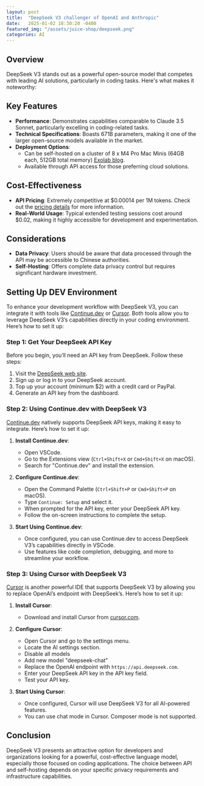 ```yaml
---
layout: post
title:  "DeepSeek V3 challenger of OpenAI and Anthropic"
date:   2025-01-02 18:30:20 -0400
featured_img: "/assets/juice-shop/deepseek.png"
categories: AI
---
```


## Overview
DeepSeek V3 stands out as a powerful open-source model that competes with leading AI solutions, particularly in coding tasks. Here's what makes it noteworthy:

## Key Features
- **Performance**: Demonstrates capabilities comparable to Claude 3.5 Sonnet, particularly excelling in coding-related tasks.
- **Technical Specifications**: Boasts 671B parameters, making it one of the larger open-source models available in the market.
- **Deployment Options**:
  - Can be self-hosted on a cluster of 8 x M4 Pro Mac Minis (64GB each, 512GB total memory) [Exolab blog](https://blog.exolabs.net/day-2/).
  - Available through API access for those preferring cloud solutions.

## Cost-Effectiveness
- **API Pricing**: Extremely competitive at $0.00014 per 1M tokens. Check out the [pricing details](https://api-docs.deepseek.com/quick_start/pricing/) for more information.
- **Real-World Usage**: Typical extended testing sessions cost around $0.02, making it highly accessible for development and experimentation.

## Considerations
- **Data Privacy**: Users should be aware that data processed through the API may be accessible to Chinese authorities.
- **Self-Hosting**: Offers complete data privacy control but requires significant hardware investment.

## Setting Up DEV Environment
To enhance your development workflow with DeepSeek V3, you can integrate it with tools like [Continue.dev](https://continue.dev) or [Cursor](https://cursor.sh). Both tools allow you to leverage DeepSeek V3’s capabilities directly in your coding environment. Here’s how to set it up:

### Step 1: Get Your DeepSeek API Key
Before you begin, you’ll need an API key from DeepSeek. Follow these steps:
1. Visit the [DeepSeek web site](https://deepseek.com/).
2. Sign up or log in to your DeepSeek account.
3. Top up your account (minimum $2) with a credit card or PayPal.
4. Generate an API key from the dashboard.

### Step 2: Using Continue.dev with DeepSeek V3
[Continue.dev](https://continue.dev) natively supports DeepSeek API keys, making it easy to integrate. Here’s how to set it up:
1. **Install Continue.dev**:
   - Open VSCode.
   - Go to the Extensions view (`Ctrl+Shift+X` or `Cmd+Shift+X` on macOS).
   - Search for "Continue.dev" and install the extension.

2. **Configure Continue.dev**:
   - Open the Command Palette (`Ctrl+Shift+P` or `Cmd+Shift+P` on macOS).
   - Type `Continue: Setup` and select it.
   - When prompted for the API key, enter your DeepSeek API key.
   - Follow the on-screen instructions to complete the setup.

3. **Start Using Continue.dev**:
   - Once configured, you can use Continue.dev to access DeepSeek V3’s capabilities directly in VSCode.
   - Use features like code completion, debugging, and more to streamline your workflow.

### Step 3: Using Cursor with DeepSeek V3
[Cursor](https://cursor.sh) is another powerful IDE that supports DeepSeek V3 by allowing you to replace OpenAI’s endpoint with DeepSeek’s. Here’s how to set it up:
1. **Install Cursor**:
   - Download and install Cursor from [cursor.com](https://cursor.com).

2. **Configure Cursor**:
   - Open Cursor and go to the settings menu.
   - Locate the AI settings section.
   - Disable all models
   - Add new model "deepseek-chat"
   - Replace the OpenAI endpoint with `https://api.deepseek.com`.
   - Enter your DeepSeek API key in the API key field.
   - Test your API key.

3. **Start Using Cursor**:
   - Once configured, Cursor will use DeepSeek V3 for all AI-powered features.
   - You can use chat mode in Cursor. Composer mode is not supported.

## Conclusion
DeepSeek V3 presents an attractive option for developers and organizations looking for a powerful, cost-effective language model, especially those focused on coding applications. The choice between API and self-hosting depends on your specific privacy requirements and infrastructure capabilities.

